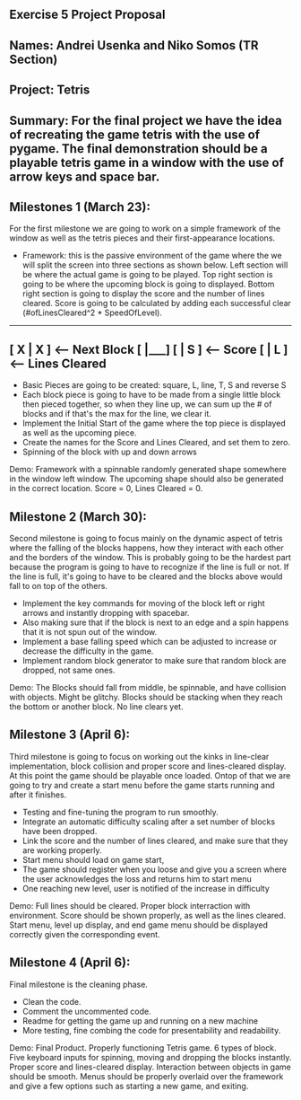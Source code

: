 Exercise 5 Project Proposal
---------------------------

Names: Andrei Usenka and Niko Somos (TR Section)
---------------------------

Project: Tetris
---------------------------

Summary: For the final project we have the idea of recreating the game tetris with the use of pygame. The final 
demonstration should be a playable tetris game in a window with the use of arrow keys and space bar.
---------------------------


Milestones 1 (March 23):
---------------------------
For the first milestone we are going to work on a simple framework of the window as well as the tetris pieces and 
their first-appearance locations.

- Framework: this is the passive environment of the game where the we will split the screen into three sections as 
shown below. Left section will be where the actual game is going to be played. Top right section is going to be where 
the upcoming block is going to displayed. Bottom right section is going to display the score and the number of lines 
cleared. Score is going to be calculated by adding each successful clear (#ofLinesCleared^2 * SpeedOfLevel).
-------------
[	X	| X ]	<-- Next Block
[		|___]
[		| S ]	<-- Score
[		| L ]	<-- Lines Cleared
-------------

- Basic Pieces are going to be created: square, L, line, T, S and reverse S
- Each block piece is going to have to be made from a single little block then pieced together, so when they line up, 
we can sum up the # of blocks and if that's the max for the line, we clear it.
- Implement the Initial Start of the game where the top piece is displayed as well as the upcoming piece.
- Create the names for the Score and Lines Cleared, and set them to zero.
- Spinning of the block with up and down arrows

Demo: Framework with a spinnable randomly generated shape somewhere in the window left window. The upcoming shape 
should also be generated in the correct location. Score = 0, Lines Cleared = 0.

Milestone 2 (March 30):
---------------------------
Second milestone is going to focus mainly on the dynamic aspect of tetris where the falling of the blocks happens, 
how they interact with each other and the borders of the window. This is probably going to be the hardest part 
because the program is going to have to recognize if the line is full or not. If the line is full, it's going to have 
to be cleared and the blocks above would fall to on top of the others.

- Implement the key commands for moving of the block left or right arrows and instantly dropping with spacebar.
- Also making sure that if the block is next to an edge and a spin happens that it is not spun out of the window.
- Implement a base falling speed which can be adjusted to increase or decrease the difficulty in the game.
- Implement random block generator to make sure that random block are dropped, not same ones.

Demo: The Blocks should fall from middle, be spinnable, and have collision with objects. Might be glitchy. Blocks 
should be stacking when they reach the bottom or another block. No line clears yet.

Milestone 3 (April 6):
---------------------------
Third milestone is going to focus on working out the kinks in line-clear implementation, block collision and proper 
score and lines-cleared display. At this point the game should be playable once loaded. Ontop of that we are going to 
try and create a start menu before the game starts running and after it finishes.

- Testing and fine-tuning the program to run smoothly.
- Integrate an automatic difficulty scaling after a set number of blocks have been dropped.
- Link the score and the number of lines cleared, and make sure that they are working properly.
- Start menu should load on game start, 
- The game should register when you loose and give you a screen where the user acknowledges the loss and returns him 
to start menu
- One reaching new level, user is notified of the increase in difficulty

Demo: Full lines should be cleared. Proper block interraction with environment. Score should be shown properly, as 
well as the lines cleared. Start menu, level up display, and end game menu should be displayed correctly given the 
corresponding event.

Milestone 4 (April 6):
---------------------------
Final milestone is the cleaning phase.

- Clean the code.
- Comment the uncommented code.
- Readme for getting the game up and running on a new machine
- More testing, fine combing the code for presentability and readability.

Demo: Final Product. Properly functioning Tetris game. 6 types of block. Five keyboard inputs for spinning, moving 
and dropping the blocks instantly. Proper score and lines-cleared display. Interaction between objects in game should 
be smooth. Menus should be properly overlaid over the framework and give a few options such as starting a new game, 
and exiting.







